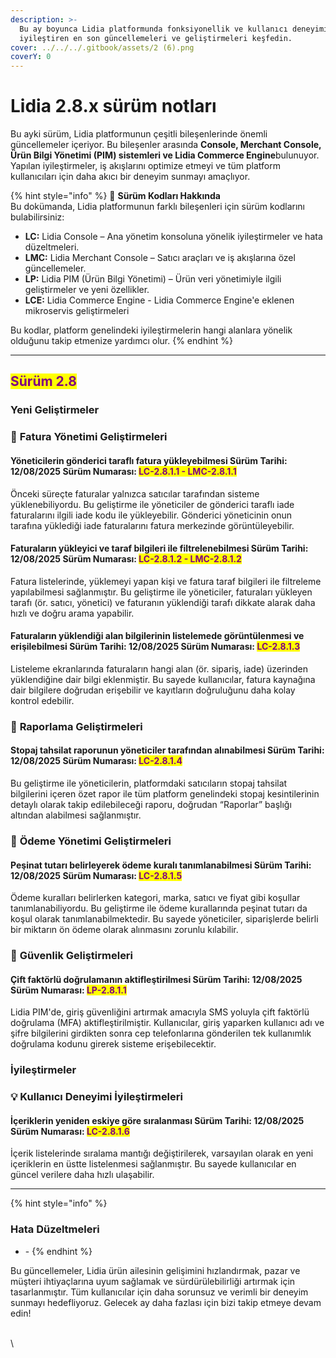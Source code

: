 ```yaml
---
description: >-
  Bu ay boyunca Lidia platformunda fonksiyonellik ve kullanıcı deneyimini
  iyileştiren en son güncellemeleri ve geliştirmeleri keşfedin.
cover: ../../../.gitbook/assets/2 (6).png
coverY: 0
---
```


# Lidia 2.8.x sürüm notları

Bu ayki sürüm, Lidia platformunun çeşitli bileşenlerinde önemli güncellemeler içeriyor. Bu bileşenler arasında **Console, Merchant Console, Ürün Bilgi Yönetimi (PIM) sistemleri ve Lidia Commerce Engine**bulunuyor. Yapılan iyileştirmeler, iş akışlarını optimize etmeyi ve tüm platform kullanıcıları için daha akıcı bir deneyim sunmayı amaçlıyor.

{% hint style="info" %}
🔎 **Sürüm Kodları Hakkında**\
Bu dokümanda, Lidia platformunun farklı bileşenleri için sürüm kodlarını bulabilirsiniz:

* **LC:** Lidia Console – Ana yönetim konsoluna yönelik iyileştirmeler ve hata düzeltmeleri.
* **LMC:** Lidia Merchant Console – Satıcı araçları ve iş akışlarına özel güncellemeler.
* **LP:** Lidia PIM (Ürün Bilgi Yönetimi) – Ürün veri yönetimiyle ilgili geliştirmeler ve yeni özellikler.
* **LCE:** Lidia Commerce Engine - Lidia Commerce Engine'e eklenen mikroservis geliştirmeleri

Bu kodlar, platform genelindeki iyileştirmelerin hangi alanlara yönelik olduğunu takip etmenize yardımcı olur.
{% endhint %}

***

## <mark style="color:purple;">**Sürüm 2.8**</mark>

### Yeni Geliştirmeler

### 🎯 **Fatura Yönetimi Geliştirmeleri**

#### Yöneticilerin gönderici taraflı fatura yükleyebilmesi Sürüm Tarihi: 12/08/2025 Sürüm Numarası: <mark style="color:purple;">LC-2.8.1.1 - LMC-2.8.1.1</mark>

Önceki süreçte faturalar yalnızca satıcılar tarafından sisteme yüklenebiliyordu. Bu geliştirme ile yöneticiler de gönderici taraflı iade faturalarını ilgili iade kodu ile yükleyebilir. Gönderici yöneticinin onun tarafına yüklediği iade faturalarını fatura merkezinde görüntüleyebilir.



#### Faturaların yükleyici ve taraf bilgileri ile filtrelenebilmesi Sürüm Tarihi: 12/08/2025 Sürüm Numarası: <mark style="color:purple;">LC-2.8.1.2 - LMC-2.8.1.2</mark>

Fatura listelerinde, yüklemeyi yapan kişi ve fatura taraf bilgileri ile filtreleme yapılabilmesi sağlanmıştır. Bu geliştirme ile yöneticiler, faturaları yükleyen tarafı (ör. satıcı, yönetici) ve faturanın yüklendiği tarafı dikkate alarak daha hızlı ve doğru arama yapabilir.



#### Faturaların yüklendiği alan bilgilerinin listelemede görüntülenmesi ve erişilebilmesi Sürüm Tarihi: 12/08/2025 Sürüm Numarası: <mark style="color:purple;">LC-2.8.1.3</mark>&#x20;

Listeleme ekranlarında faturaların hangi alan (ör. sipariş, iade) üzerinden yüklendiğine dair bilgi eklenmiştir. Bu sayede kullanıcılar, fatura kaynağına dair bilgilere doğrudan erişebilir ve kayıtların doğruluğunu daha kolay kontrol edebilir.





### 🎯 **Raporlama Geliştirmeleri**

#### Stopaj tahsilat raporunun yöneticiler tarafından alınabilmesi Sürüm Tarihi: 12/08/2025 Sürüm Numarası: <mark style="color:purple;">LC-2.8.1.4</mark>

Bu geliştirme ile yöneticilerin, platformdaki satıcıların stopaj tahsilat bilgilerini içeren özet rapor ile tüm platform genelindeki stopaj kesintilerinin detaylı olarak takip edilebileceği raporu, doğrudan “Raporlar” başlığı altından alabilmesi sağlanmıştır.





### 🎯 **Ödeme Yönetimi Geliştirmeleri**



#### Peşinat tutarı belirleyerek ödeme kuralı tanımlanabilmesi Sürüm Tarihi: 12/08/2025 Sürüm Numarası: <mark style="color:purple;">LC-2.8.1.5</mark>

Ödeme kuralları belirlerken kategori, marka, satıcı ve fiyat gibi koşullar tanımlanabiliyordu. Bu geliştirme ile ödeme kurallarında peşinat tutarı da koşul olarak tanımlanabilmektedir. Bu sayede yöneticiler, siparişlerde belirli bir miktarın ön ödeme olarak alınmasını zorunlu kılabilir.&#x20;





### 🎯 **Güvenlik Geliştirmeleri**



#### Çift faktörlü doğrulamanın aktifleştirilmesi Sürüm Tarihi: 12/08/2025 Sürüm Numarası: <mark style="color:purple;">LP-2.8.1.1</mark>

Lidia PIM'de, giriş güvenliğini artırmak amacıyla SMS yoluyla çift faktörlü doğrulama (MFA) aktifleştirilmiştir. Kullanıcılar, giriş yaparken kullanıcı adı ve şifre bilgilerini girdikten sonra cep telefonlarına gönderilen tek kullanımlık doğrulama kodunu girerek sisteme erişebilecektir.





### İyileştirmeler

### 💡 **Kullanıcı Deneyimi İyileştirmeleri**

#### İçeriklerin yeniden eskiye göre sıralanması Sürüm Tarihi: 12/08/2025 Sürüm Numarası: <mark style="color:purple;">LC-2.8.1.6</mark>

İçerik listelerinde sıralama mantığı değiştirilerek, varsayılan olarak en yeni içeriklerin en üstte listelenmesi sağlanmıştır. Bu sayede kullanıcılar en güncel verilere daha hızlı ulaşabilir.













***

{% hint style="info" %}
### **Hata Düzeltmeleri**

* \-
{% endhint %}





Bu güncellemeler, Lidia ürün ailesinin gelişimini hızlandırmak, pazar ve müşteri ihtiyaçlarına uyum sağlamak ve sürdürülebilirliği artırmak için tasarlanmıştır. Tüm kullanıcılar için daha sorunsuz ve verimli bir deneyim sunmayı hedefliyoruz. Gelecek ay daha fazlası için bizi takip etmeye devam edin!



\
\
